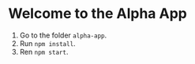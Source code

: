 # Welcome to the Alpha App
1. Go to the folder `alpha-app`.
2. Run `npm install`.
3. Ren `npm start`.